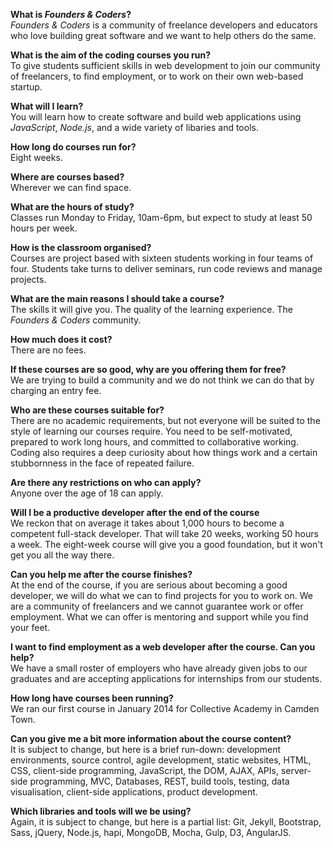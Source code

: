**What is *Founders & Coders*?**  
*Founders & Coders* is a community of freelance developers and educators who love building great software and we want to help others do the same.

**What is the aim of the coding courses you run?**    
To give students sufficient skills in web development to join our community of freelancers, to find employment, or to work on their own web-based startup.

**What will I learn?**  
You will learn how to create software and build web applications using *JavaScript*, *Node.js*, and a wide variety of libaries and tools.

**How long do courses run for?**    
Eight weeks.

**Where are courses based?**    
Wherever we can find space.

**What are the hours of study?**    
Classes run Monday to Friday, 10am-6pm, but expect to study at least 50 hours per week.

**How is the classroom organised?**    
Courses are project based with sixteen students working in four teams of four. Students take turns to deliver seminars, run code reviews and manage projects.

**What are the main reasons I should take a course?**    
The skills it will give you. The quality of the learning experience. The *Founders & Coders* community.

**How much does it cost?**  
There are no fees.

**If these courses are so good, why are you offering them for free?**    
We are trying to build a community and we do not think we can do that by charging an entry fee.

**Who are these courses suitable for?**  
There are no academic requirements, but not everyone will be suited to the style of learning our courses require. You need to be self-motivated, prepared to work long hours, and committed to collaborative working. Coding also requires a deep curiosity about how things work and a certain stubbornness in the face of repeated failure.

**Are there any restrictions on who can apply?**  
Anyone over the age of 18 can apply.

**Will I be a productive developer after the end of the course**    
We reckon that on average it takes about 1,000 hours to become a competent full-stack developer. That will take 20 weeks, working 50 hours a week. The eight-week course will give you a good foundation, but it won't get you all the way there.

**Can you help me after the course finishes?**    
At the end of the course, if you are serious about becoming a good developer, we will do what we can to find projects for you to work on. We are a community of freelancers and we cannot guarantee work or offer employment. What we can offer is mentoring and support while you find your feet.

**I want to find employment as a web developer after the course. Can you help?**    
We have a small roster of employers who have already given jobs to our graduates and are accepting applications for internships from our students.

**How long have courses been running?**    
We ran our first course in January 2014 for Collective Academy in Camden Town.

**Can you give me a bit more information about the course content?**    
It is subject to change, but here is a brief run-down: development environments, source control, agile development, static websites, HTML, CSS, client-side programming, JavaScript, the DOM, AJAX, APIs, server-side programming, MVC, Databases, REST, build tools, testing, data visualisation, client-side applications, product development.

**Which libraries and tools will we be using?**    
Again, it is subject to change, but here is a partial list: Git, Jekyll, Bootstrap, Sass, jQuery, Node.js, hapi, MongoDB, Mocha, Gulp, D3, AngularJS.

